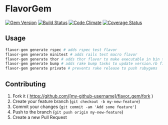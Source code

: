 # FlavorGem
[![Gem Version](https://img.shields.io/gem/v/flavor_gem.svg)](https://rubygems.org/gems/flavor_gem)
[![Build Status](https://travis-ci.org/iamdionysus/flavor_gem.svg?branch=master)](https://travis-ci.org/iamdionysus/flavor_gem)
[![Code Climate](https://codeclimate.com/github/iamdionysus/flavor_gem/badges/gpa.svg)](https://codeclimate.com/github/iamdionysus/flavor_gem)
[![Coverage Status](https://coveralls.io/repos/iamdionysus/flavor_gem/badge.svg)](https://coveralls.io/r/iamdionysus/flavor_gem)

## Usage

```bash
flavor-gem generate rspec # adds rspec test flavor
flavor-gem generate minitest # adds rails test macro flavor
flavor-gem generate thor # adds thor flavor to make executable in bin to use it
flavor-gem generate bump # adds rake bump tasks to update version.rb file easily
flavor-gem generate private # prevents rake release to push rubygems
```

## Contributing

1. Fork it ( https://github.com/[my-github-username]/flavor_gem/fork )
2. Create your feature branch (`git checkout -b my-new-feature`)
3. Commit your changes (`git commit -am 'Add some feature'`)
4. Push to the branch (`git push origin my-new-feature`)
5. Create a new Pull Request

